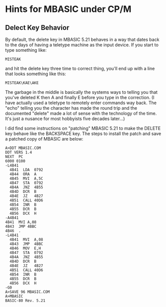 # Hints for MBASIC under CP/M

## Delect Key Behavior
By default, the delete key in MBASIC 5.21 behaves in a way that dates back to the days of having a teletype machine as the input device. If you start to type something like:

```MISTEAK```

and hit the delete key three time to correct thing, you'll end up with a line that looks something like this:

```MISTEAK\KAE\AKE```

The garbage in the middle is basically the systems ways to telling you that you've deleted K then A and finally E before you type in the correction. (I have actually used a teletype to remotely enter commands way back. The "echo" telling you the character has made the round trip and the documented "delete" made a lot of sense with the technology of the time. It's just a nusance for most hobbyists five decades later...)

I did find some instructions on "patching" MBASIC 5.21 to make the DELETE key behave like the BACKSPACE key. The steps to install the patch and save a patched copy of MBASIC are below:

```
A>DDT MBASIC.COM
DDT VERS 1.4
NEXT  PC
6000 0100
-L4B41
  4B41  LDA  0792
  4B44  ORA  A
  4B45  MVI  A,5C
  4B47  STA  0792
  4B4A  JNZ  4B55
  4B4D  DCR  B
  4B4E  JZ   4B27
  4B51  CALL 40D6
  4B54  INR  B
  4B55  DCR  B
  4B56  DCX  H
-A4B41
4B41  MVI A,08
4B43  JMP 4BBC
4B46  .
-L4B41
  4B41  MVI  A,08
  4B43  JMP  4BBC
  4B46  MOV  E,H
  4B47  STA  0792
  4B4A  JNZ  4B55
  4B4D  DCR  B
  4B4E  JZ   4B27
  4B51  CALL 40D6
  4B54  INR  B
  4B55  DCR  B
  4B56  DCX  H
-G0
A>SAVE 96 MBASIC.COM
A>MBASIC
BASIC-80 Rev. 5.21
```

